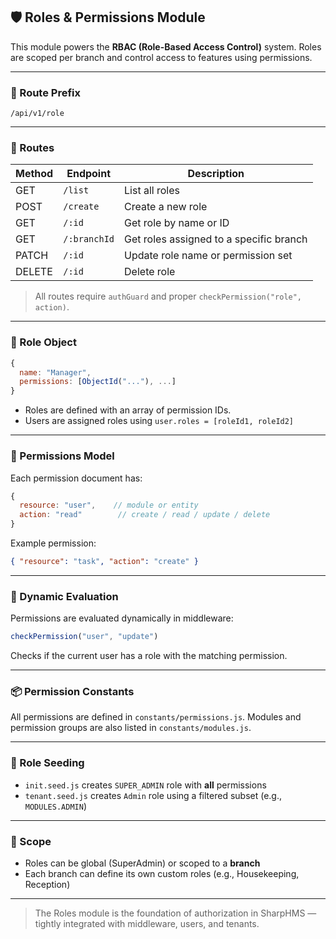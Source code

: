 ## 🛡️ Roles & Permissions Module

This module powers the **RBAC (Role-Based Access Control)** system. Roles are scoped per branch and control access to features using permissions.

---

### 📌 Route Prefix

`/api/v1/role`

---

### 🔗 Routes

| Method | Endpoint     | Description                             |
| ------ | ------------ | --------------------------------------- |
| GET    | `/list`      | List all roles                          |
| POST   | `/create`    | Create a new role                       |
| GET    | `/:id`       | Get role by name or ID                  |
| GET    | `/:branchId` | Get roles assigned to a specific branch |
| PATCH  | `/:id`       | Update role name or permission set      |
| DELETE | `/:id`       | Delete role                             |

> All routes require `authGuard` and proper `checkPermission("role", action)`.

---

### 🧠 Role Object

```js
{
  name: "Manager",
  permissions: [ObjectId("..."), ...]
}
```

* Roles are defined with an array of permission IDs.
* Users are assigned roles using `user.roles = [roleId1, roleId2]`

---

### 🔐 Permissions Model

Each permission document has:

```js
{
  resource: "user",    // module or entity
  action: "read"        // create / read / update / delete
}
```

Example permission:

```json
{ "resource": "task", "action": "create" }
```

---

### 🔄 Dynamic Evaluation

Permissions are evaluated dynamically in middleware:

```js
checkPermission("user", "update")
```

Checks if the current user has a role with the matching permission.

---

### 📦 Permission Constants

All permissions are defined in `constants/permissions.js`. Modules and permission groups are also listed in `constants/modules.js`.

---

### 🧩 Role Seeding

* `init.seed.js` creates `SUPER_ADMIN` role with **all** permissions
* `tenant.seed.js` creates `Admin` role using a filtered subset (e.g., `MODULES.ADMIN`)

---

### 📍 Scope

* Roles can be global (SuperAdmin) or scoped to a **branch**
* Each branch can define its own custom roles (e.g., Housekeeping, Reception)

---

> The Roles module is the foundation of authorization in SharpHMS — tightly integrated with middleware, users, and tenants.